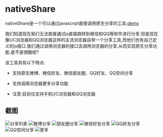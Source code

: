 nativeShare
======

nativeShare是一个可以通过javascript直接调用原生分享的工具.[demo](http://blog.wangjunfeng.com/demo/native_share/)

我们知道现在我们无法直接通过js直接跳转到微信和QQ等软件进行分享,但是现在像UC浏览器和QQ浏览器这样的主流浏览器自带一个分享工具,而他们也有自己定义的js接口.我们通过调用浏览器的接口去调用浏览器的分享,从而实现原生分享功能.是不是很酷呢?

该工具具有以下特点:

* 支持原生微博、微信好友、微信朋友圈、QQ好友、QQ空间分享

* 支持调用浏览器更多分享功能

* 注意:目前仅支持手机UC浏览器和QQ浏览器

截图
--------------------

![分享列表](http://i1.tietuku.com/5e6c8ab36cfb7990.jpg)
![微博分享](http://i1.tietuku.com/b95968a5a28720a4.jpg)
![朋友圈分享](http://i1.tietuku.com/933063f83bffe114.jpg)
![微信好友分享](http://i4.tietuku.com/0605788e4c9dd17d.jpg)
![QQ好友分享](http://i1.tietuku.com/cde46bc93b8677fa.png)
![QQ空间分享](http://i1.tietuku.com/5fa7f7dc87d4215f.png)
![更多](http://i1.tietuku.com/9f391d6e086aecad.jpg)
